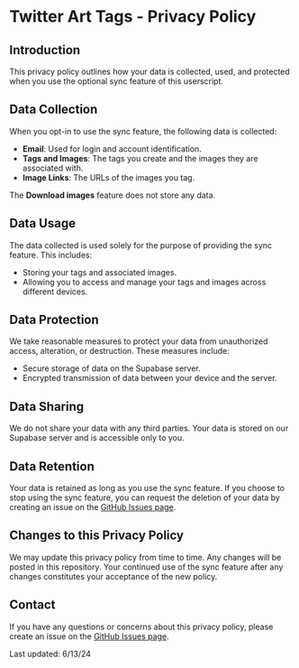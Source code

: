 # Twitter Art Tags - Privacy Policy

## Introduction

This privacy policy outlines how your data is collected, used, and protected when you use the optional sync feature of this userscript.

## Data Collection

When you opt-in to use the sync feature, the following data is collected:

-   **Email**: Used for login and account identification.
-   **Tags and Images**: The tags you create and the images they are associated with.
-   **Image Links**: The URLs of the images you tag.

The **Download images** feature does not store any data.

## Data Usage

The data collected is used solely for the purpose of providing the sync feature. This includes:

-   Storing your tags and associated images.
-   Allowing you to access and manage your tags and images across different devices.

## Data Protection

We take reasonable measures to protect your data from unauthorized access, alteration, or destruction. These measures include:

-   Secure storage of data on the Supabase server.
-   Encrypted transmission of data between your device and the server.

## Data Sharing

We do not share your data with any third parties. Your data is stored on our Supabase server and is accessible only to you.

## Data Retention

Your data is retained as long as you use the sync feature. If you choose to stop using the sync feature, you can request the deletion of your data by creating an issue on the [GitHub Issues page](https://github.com/poohcom1/twitter-art-tags/issues).

## Changes to this Privacy Policy

We may update this privacy policy from time to time. Any changes will be posted in this repository. Your continued use of the sync feature after any changes constitutes your acceptance of the new policy.

## Contact

If you have any questions or concerns about this privacy policy, please create an issue on the [GitHub Issues page](https://github.com/poohcom1/twitter-art-tags/issues).

Last updated: 6/13/24

